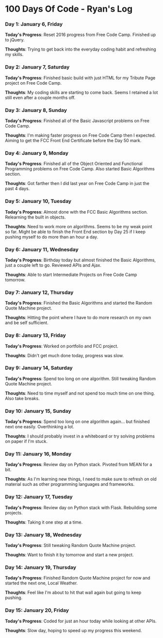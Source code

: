 # 100 Days Of Code - Ryan's Log

### Day 1: January 6, Friday

**Today's Progress**: Reset 2016 progress from Free Code Camp. Finished up to jQuery.

**Thoughts**: Trying to get back into the everyday coding habit and refreshing my skills.

### Day 2: January 7, Saturday

**Today's Progress**: Finished basic build with just HTML for my Tribute Page project on Free Code Camp.

**Thoughts**: My coding skills are starting to come back. Seems I retained a lot still even after a couple months off.

### Day 3: January 8, Sunday

**Today's Progress**: Finished all of the Basic Javascript problems on Free Code Camp.

**Thoughts**: I'm making faster progress on Free Code Camp then I expected. Aiming to get the FCC Front End Certificate before the Day 50 mark.

### Day 4: January 9, Monday

**Today's Progress**: Finished all of the Object Oriented and Functional Programming problems on Free Code Camp. Also started Basic Algorithms section.

**Thoughts**: Got farther then I did last year on Free Code Camp in just the past 4 days.

### Day 5: January 10, Tuesday

**Today's Progress**: Almost done with the FCC Basic Algorithms section. Relearning the built in objects. 

**Thoughts**: Need to work more on algorithms. Seems to be my weak point so far. Might be able to finish the Front End section by Day 25 if I keep pushing myself to do more than an hour a day.

### Day 6: January 11, Wednesday

**Today's Progress**: Birthday today but almost finished the Basic Algorithms, just a couple left to go. Reviewed APIs and Ajax. 

**Thoughts**: Able to start Intermediate Projects on Free Code Camp tomorrow.

### Day 7: January 12, Thursday

**Today's Progress**: Finished the Basic Algorithms and started the Random Quote Machine project.

**Thoughts**: Hitting the point where I have to do more research on my own and be self sufficient.

### Day 8: January 13, Friday

**Today's Progress**: Worked on portfolio and FCC project.

**Thoughts**: Didn't get much done today, progress was slow.

### Day 9: January 14, Saturday

**Today's Progress**: Spend too long on one algorithm. Still tweaking Random Quote Machine project.

**Thoughts**: Need to time myself and not spend too much time on one thing. Also take breaks.

### Day 10: January 15, Sunday

**Today's Progress**: Spend too long on one algorithm again... but finished next one easily. Overthinking a lot.

**Thoughts**: I should probably invest in a whiteboard or try solving problems on paper if I'm stuck.

### Day 11: January 16, Monday

**Today's Progress**: Review day on Python stack. Pivoted from MEAN for a bit.

**Thoughts**: As I'm learning new things, I need to make sure to refresh on old material such as other programming languages and frameworks.

### Day 12: January 17, Tuesday

**Today's Progress**: Review day on Python stack with Flask. Rebuilding some projects.

**Thoughts**: Taking it one step at a time. 

### Day 13: January 18, Wednesday

**Today's Progress**: Still tweaking Random Quote Machine project. 

**Thoughts**: Want to finish it by tomorrow and start a new project.

### Day 14: January 19, Thursday

**Today's Progress**: Finished Random Quote Machine project for now and started the next one, Local Weather.

**Thoughts**: Feel like I'm about to hit that wall again but going to keep pushing.

### Day 15: January 20, Friday

**Today's Progress**: Coded for just an hour today while looking at other APIs.

**Thoughts**: Slow day, hoping to speed up my progress this weekend.
